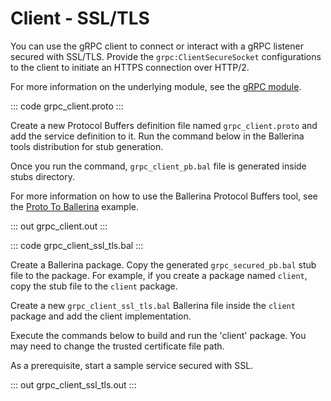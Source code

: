 # Client - SSL/TLS

You can use the gRPC client to connect or interact with a gRPC listener secured with SSL/TLS.
Provide the `grpc:ClientSecureSocket` configurations to the client to
initiate an HTTPS connection over HTTP/2.

For more information on the underlying module,
see the [gRPC module](https://lib.ballerina.io/ballerina/grpc/latest/).

::: code grpc_client.proto :::

Create a new Protocol Buffers definition file named `grpc_client.proto` and add the service definition to it.
Run the command below in the Ballerina tools distribution for stub generation.

Once you run the command, `grpc_client_pb.bal` file is generated inside stubs directory.

For more information on how to use the Ballerina Protocol Buffers tool, see the <a href="https://ballerina.io/learn/by-example/proto-to-ballerina.html">Proto To Ballerina</a> example.

::: out grpc_client.out :::

::: code grpc_client_ssl_tls.bal :::

Create a Ballerina package.
Copy the generated `grpc_secured_pb.bal` stub file to the package.
For example, if you create a package named `client`, copy the stub file to the `client` package.

Create a new `grpc_client_ssl_tls.bal` Ballerina file inside the `client` package and add the client implementation.

Execute the commands below to build and run the 'client' package.
You may need to change the trusted certificate file path.

As a prerequisite, start a sample service secured with SSL.

::: out grpc_client_ssl_tls.out :::
